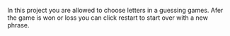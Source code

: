 In this project you are allowed to choose letters in a guessing games. Afer the game is won or loss you can click restart to start over with a new phrase.
